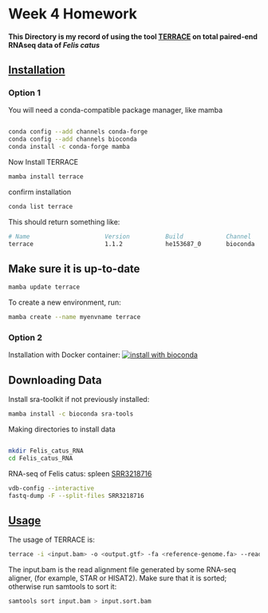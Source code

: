 # Week 4 Homework
#### This Directory is my record of using the tool [TERRACE](https://github.com/Shao-Group/TERRACE) on total paired-end RNAseq data of *Felis catus*


## [Installation](https://bioconda.github.io/recipes/terrace/README.html)
### Option 1 

You will need a conda-compatible package manager, like mamba

```bash

conda config --add channels conda-forge
conda config --add channels bioconda
conda install -c conda-forge mamba

```
Now Install TERRACE

```bash
mamba install terrace
```

confirm installation 

```bash
conda list terrace
```
This should return something like:
```bash
# Name                     Version          Build            Channel
terrace                    1.1.2            he153687_0       bioconda
```

## Make sure it is up-to-date
```bash
mamba update terrace
```

To create a new environment, run:
```bash
mamba create --name myenvname terrace
```



### Option 2
Installation with Docker container:
[![install with bioconda](https://img.shields.io/badge/install%20with-bioconda-brightgreen.svg?style=flat)](http://bioconda.github.io/recipes/terrace/README.html)




## Downloading Data

Install sra-toolkit if not previously installed:
```bash
mamba install -c bioconda sra-tools
```

Making directories to install data

```bash

mkdir Felis_catus_RNA
cd Felis_catus_RNA

```

RNA-seq of Felis catus: spleen
[SRR3218716](https://trace.ncbi.nlm.nih.gov/Traces/?view=run_browser&acc=SRR3218716&display=metadata)

```bash
vdb-config --interactive
fastq-dump -F --split-files SRR3218716
```



## [Usage](https://github.com/Shao-Group/TERRACE?tab=readme-ov-file#usage)



The usage of TERRACE is:
```bash
terrace -i <input.bam> -o <output.gtf> -fa <reference-genome.fa> --read_length <length-of-paired-end-reads> -r [reference_annotation.gtf] -fe [feature_file] [options]
```
The input.bam is the read alignment file generated by some RNA-seq aligner, (for example, STAR or HISAT2). Make sure that it is sorted; otherwise run samtools to sort it:
```bash
samtools sort input.bam > input.sort.bam
```














